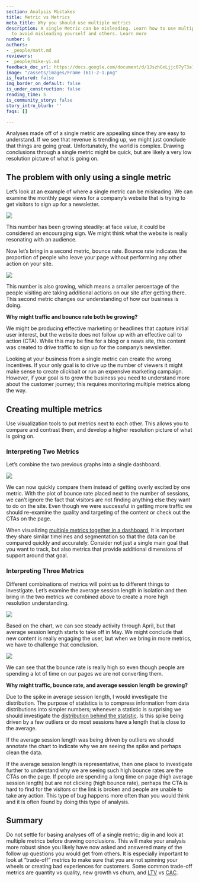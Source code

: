 ```yaml
---
section: Analysis Mistakes
title: Metric vs Metrics
meta_title: Why you should use multiple metrics
description: A single Metric can be misleading. Learn how to use multiple Metrics
  to avoid misleading yourself and others. Learn more
number: 6
authors:
- _people/matt.md
reviewers:
- _people/mike-yi.md
feedback_doc_url: https://docs.google.com/document/d/1JszhGxLjjc07yT3a1bCA8ci1fp8xScC-2BF1kvoFHLM/edit?usp=sharing
image: "/assets/images/Frame (61)-2-1.png"
is_featured: false
img_border_on_default: false
is_under_construction: false
reading_time: 5
is_community_story: false
story_intro_blurb: ''
faqs: []

---
```

Analyses made off of a single metric are appealing since they are easy to understand. If we see that revenue is trending up, we might just conclude that things are going great. Unfortunately, the world is complex. Drawing conclusions through a single metric might be quick, but are likely a very low resolution picture of what is going on.

## The problem with only using a single metric

Let’s look at an example of where a single metric can be misleading. We can examine the monthly page views for a company’s website that is trying to get visitors to sign up for a newsletter.

![](https://lh5.googleusercontent.com/jJeT5d-P34c4Te_842o6uG7QppW2mhJ7X6fm_U4g5Zukg374tUiS2eM2THFoLE5Zv67YwqZfdkTSyLiwy80XPeUYC33zDYhtRexhpOPjT63mzM1RWU6y3qOXYZNot9_28zKBHVHa)

This number has been growing steadily: at face value, it could be considered an encouraging sign. We might think what the website is really resonating with an audience.

Now let’s bring in a second metric, bounce rate. Bounce rate indicates the proportion of people who leave your page without performing any other action on your site.

![](https://lh4.googleusercontent.com/DmIdamPmU112geofTwljhFBr-Zko4zkniM0FldlPK2-NLXTLl9cm8y6HZseBbcjnM02bV0eM0zTm1yBkBQCA3uzfrHiYLbgOBf0tPmjRPEK0dQJr23iGAGZuJ5eQH_8BKbTBnFqe)

This number is also growing, which means a smaller percentage of the people visiting are taking additional actions on our site after getting there. This second metric changes our understanding of how our business is doing.

**Why might traffic and bounce rate both be growing?**

We might be producing effective marketing or headlines that capture initial user interest, but the website does not follow up with an effective call to action (CTA). While this may be fine for a blog or a news site, this content was created to drive traffic to sign up for the company’s newsletter.

Looking at your business from a single metric can create the wrong incentives. If your only goal is to drive up the number of viewers it might make sense to create clickbait or run an expensive marketing campaign. However, if your goal is to grow the business you need to understand more about the customer journey; this requires monitoring multiple metrics along the way.

## Creating multiple metrics

Use visualization tools to put metrics next to each other. This allows you to compare and contrast them, and develop a higher resolution picture of what is going on.

### Interpreting Two Metrics

Let’s combine the two previous graphs into a single dashboard.

![](https://lh3.googleusercontent.com/VJaFOQ93IaTkJsWqd0JNPXoy255bVo5ld29YkIOmDu0J6hSdnhZa-fqGhsqN1zkpTMOlu8sLwcn8qU3kRij5puo71QTQ7qc1ZXgoqyk05uoYLHu-Zm-Wa_-d_j2hhhdnV-7toLgc)

We can now quickly compare them instead of getting overly excited by one metric. With the plot of bounce rate placed next to the number of sessions, we can’t ignore the fact that visitors are not finding anything else they want to do on the site. Even though we were successful in getting more traffic we should re-examine the quality and targeting of the content or check out the CTAs on the page.

When visualizing [multiple metrics together in a dashboard](https://chartio.com/learn/dashboards/how-to-build-a-ceo-dashboard/), it is important they share similar timelines and segmentation so that the data can be compared quickly and accurately. Consider not just a single main goal that you want to track, but also metrics that provide additional dimensions of support around that goal.

### Interpreting Three Metrics

Different combinations of metrics will point us to different things to investigate. Let’s examine the average session length in isolation and then bring in the two metrics we combined above to create a more high resolution understanding.

![](https://lh3.googleusercontent.com/3oWPIXy7wAI9cAGOY50hXxI8IPrKzmQL5reSwR7qSugo85b3_fCFxaVok_xbXkS2Om-6CYcqbnJG4oB1UuiaXVjbWcOs1wJGUhW2DsY_0Y98zdc0dZ8OvLs2RI_zoAs68CAzbyBB)

Based on the chart, we can see steady activity through April, but that average session length starts to take off in May. We might conclude that new content is really engaging the user, but when we bring in more metrics, we have to challenge that conclusion.

![](https://lh5.googleusercontent.com/taoJRfAXoeqIJS4n64CBlgRmTy5bLwK-BExdOJI2J7jML-a8WZBR5HGm4gbXUH8ZM9YrYPHWxZeJtyAZy0IJq6WLhC3hOMaw9FyT3_xvnfMdE6oM8XAxv5HGs8T2xQI-l5faH_37)

We can see that the bounce rate is really high so even though people are spending a lot of time on our pages we are not converting them.

**Why might traffic, bounce rate, and average session length be growing?**

Due to the spike in average session length, I would investigate the distribution. The purpose of statistics is to compress information from data distributions into simpler numbers; whenever a statistic is surprising we should investigate the [distribution behind the statistic](https://dataschool.com/misrepresenting-data/statistic-vs-distribution/). Is this spike being driven by a few outliers or do most sessions have a length that is close to the average.

If the average session length was being driven by outliers we should annotate the chart to indicate why we are seeing the spike and perhaps clean the data.

If the average session length is representative, then one place to investigate further to understand why we are seeing such high bounce rates are the CTAs on the page. If people are spending a long time on page (high average session length) but are not clicking (high bounce rate), perhaps the CTA is hard to find for the visitors or the link is broken and people are unable to take any action. This type of bug happens more often than you would think and it is often found by doing this type of analysis.

## Summary

Do not settle for basing analyses off of a single metric; dig in and look at multiple metrics before drawing conclusions. This will make your analysis more robust since you likely have now asked and answered many of the follow up questions you would get from others. It is especially important to look at “trade-off” metrics to make sure that you are not spinning your wheels or creating bad experiences for customers. Some common trade-off metrics are quantity vs quality, new growth vs churn, and [LTV](https://chartio.com/learn/product-analytics/what-is-customer-lifetime-value-ltv/) vs [CAC](https://chartio.com/learn/product-analytics/what-is-customer-acquisition-cost-cac/).